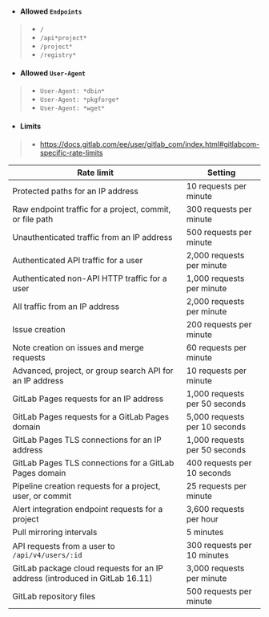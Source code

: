 - #### Allowed `Endpoints`
> - `/`
> - `/api*project*`
> - `/project*`
> - `/registry*`

- #### Allowed `User-Agent`
> - `User-Agent: *dbin*`
> - `User-Agent: *pkgforge*`
> - `User-Agent: *wget*`

- #### Limits
> - https://docs.gitlab.com/ee/user/gitlab_com/index.html#gitlabcom-specific-rate-limits


| Rate limit                                                                  | Setting                        |
|-----------------------------------------------------------------------------|--------------------------------|
| Protected paths for an IP address                                           | 10 requests per minute         |
| Raw endpoint traffic for a project, commit, or file path                    | 300 requests per minute        |
| Unauthenticated traffic from an IP address                                  | 500 requests per minute        |
| Authenticated API traffic for a user                                        | 2,000 requests per minute      |
| Authenticated non-API HTTP traffic for a user                               | 1,000 requests per minute      |
| All traffic from an IP address                                              | 2,000 requests per minute      |
| Issue creation                                                              | 200 requests per minute        |
| Note creation on issues and merge requests                                  | 60 requests per minute         |
| Advanced, project, or group search API for an IP address                    | 10 requests per minute         |
| GitLab Pages requests for an IP address                                     | 1,000 requests per 50 seconds  |
| GitLab Pages requests for a GitLab Pages domain                             | 5,000 requests per 10 seconds  |
| GitLab Pages TLS connections for an IP address                              | 1,000 requests per 50 seconds  |
| GitLab Pages TLS connections for a GitLab Pages domain                      | 400 requests per 10 seconds    |
| Pipeline creation requests for a project, user, or commit                   | 25 requests per minute         |
| Alert integration endpoint requests for a project                           | 3,600 requests per hour        |
| Pull mirroring intervals                                                    | 5 minutes                      |
| API requests from a user to `/api/v4/users/:id`                             | 300 requests per 10 minutes    |
| GitLab package cloud requests for an IP address (introduced in GitLab 16.11) | 3,000 requests per minute      |
| GitLab repository files                                                     | 500 requests per minute        |
